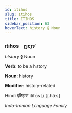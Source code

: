 ```yaml
---
id: ıtıhos
slug: ıtıhos
title: ITIHOS
sidebar_position: 63
hoverText: history § Noun
---
```


### ıtıhos&emsp;<span kind="abugida">ɽȷcȷɂ́</span>

*history* **§** Noun

**Verb**: to be a history

**Noun**: history

**Modifier**: history-related

Hindi इतिहास itihās [ɪ.t̪ɪ.ɦäːs]

*Indo-Iranian Language Family*